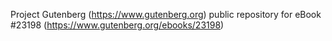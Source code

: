 Project Gutenberg (https://www.gutenberg.org) public repository for eBook #23198 (https://www.gutenberg.org/ebooks/23198)
